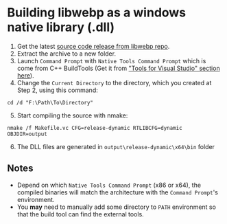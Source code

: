 # Building libwebp as a windows native library (.dll)

1. Get the latest [source code release from libwebp repo](https://github.com/webmproject/libwebp/releases).
2. Extract the archive to a new folder.
3. Launch `Command Prompt` with `Native Tools Command Prompt` which is come from C++ BuildTools (Get it from ["Tools for Visual Studio" section here](https://visualstudio.microsoft.com/downloads/)).
4. Change the `Current Directory` to the directory, which you created at Step 2, using this command:
```batch
cd /d "F:\Path\To\Directory"
```
5. Start compiling the source with nmake:
```batch
nmake /f Makefile.vc CFG=release-dynamic RTLIBCFG=dynamic OBJDIR=output
```
6. The DLL files are generated in `output\release-dynamic\x64\bin` folder


## Notes
- Depend on which `Native Tools Command Prompt` (x86 or x64), the compiled binaries will match the architecture with the `Command Prompt`'s environment.
- You **may** need to manually add some directory to `PATH` environment so that the build tool can find the external tools.

